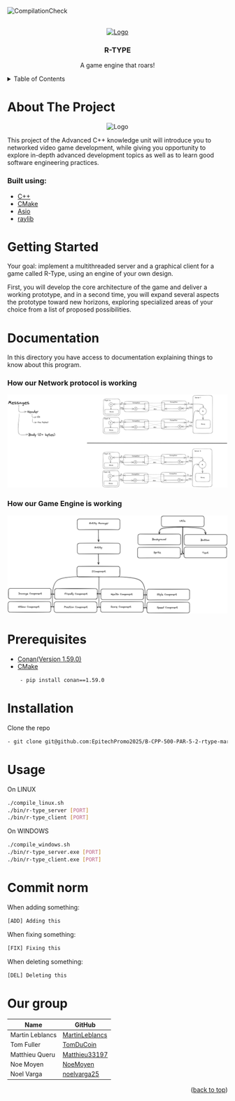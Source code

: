 ![CompilationCheck](https://github.com/EpitechPromo2025/B-CPP-500-PAR-5-2-rtype-martin.leblancs/actions/workflows/mainCMakeCompile.yml/badge.svg)
<div id="top"></div>
<br />
<div align="center">
  <a href="https://github.com/EpitechPromo2025/B-CPP-500-PAR-5-2-rtype-martin.leblancs">
    <img src="https://upload.wikimedia.org/wikipedia/fr/6/64/R-Type_Logo.png" alt="Logo" width="300" height="100">
  </a>

<h3 align="center">R-TYPE</h3>

  <p align="center">
    A game engine that roars!
    <br />
  </p>
</div>
<details>
  <summary>Table of Contents</summary>
  <ol>
    <li>
      <a href="#about-the-project">About The Project</a>
      <ul>
        <li><a href="#built-with">Built With</a></li>
        <li><a href="#our-group">Our group</a></li>
        <li><a href="#commits-norm">Commits norm</a></li>
      </ul>
    </li>
    <li>
      <a href="#getting-started">Getting Started</a>
      <ul>
        <li><a href="#documentation">Documentation</a></li>
        <li><a href="#prerequisites">Prerequisites</a></li>
        <li><a href="#installation">Installation</a></li>
      </ul>
    </li>
    <li><a href="#usage">Usage</a></li>
  </ol>
</details>

# About The Project

<div align="center">
    <img src="https://upload.wikimedia.org/wikipedia/fr/1/16/R-Type_Delta_Logo.png" alt="Logo" width="400" 
height="200">
</div>

This project of the Advanced C++ knowledge unit will introduce you to networked video game development, while giving you opportunity to explore in-depth advanced development topics as well as to learn
good software engineering practices.

### Built using:

* [C++](https://en.cppreference.com/w/)
* [CMake](https://cmake.org/)
* [Asio](https://think-async.com/Asio/)
* [raylib](https://www.raylib.com/)

# Getting Started

Your goal: implement a multithreaded server and a graphical client for a game called R-Type, using an engine of your own design.

First, you will develop the core architecture of the game and deliver a working prototype, and in a second
time, you will expand several aspects the prototype toward new horizons, exploring specialized areas of
your choice from a list of proposed possibilities.

# Documentation

In this directory you have access to documentation explaining things to know about this program.

### How our Network protocol is working

![Network Documentation](Doc/Network_doc.png)

### How our Game Engine is working

![Game Engine Documentation](Doc/GameEngine_doc.png)

# Prerequisites

* [Conan(Version 1.59.0)](https://conan.io)
* [CMake](https://cmake.org)

```sh
    - pip install conan==1.59.0
```

# Installation

Clone the repo
   ```sh
   - git clone git@github.com:EpitechPromo2025/B-CPP-500-PAR-5-2-rtype-martin.leblancs.git
   ```

# Usage

  On LINUX
  ```sh
  ./compile_linux.sh
  ./bin/r-type_server [PORT]
  ./bin/r-type_client [PORT]
  ```
   On WINDOWS
  ```sh
  ./compile_windows.sh
  ./bin/r-type_server.exe [PORT]
  ./bin/r-type_client.exe [PORT]
  ```


# Commit norm

When adding something:
```sh
[ADD] Adding this
   ```
When fixing something:
```sh
[FIX] Fixing this
   ```
When deleting something:
```sh
[DEL] Deleting this
   ```

# Our group
| Name | GitHub |
| ------ | ------ |
| Martin Leblancs | [MartinLeblancs][GhML] |
| Tom Fuller | [TomDuCoin][GhTF] |
| Matthieu Queru | [Matthieu33197][GhMQ] |
| Noe Moyen | [NoeMoyen][GhNM] |
| Noel Varga | [noelvarga25][GhNV] |


[//]: # (These are the links used above)

   [GhML]: <https://github.com/MartinLeblancs>
   [GhTF]: <https://github.com/TomDuCoin>
   [GhMQ]: <https://github.com/Matthieu33197>
   [GhNM]: <https://github.com/NoeMoyen>
   [GhNV]: <https://github.com/noelvarga25>

<p align="right">(<a href="#top">back to top</a>)</p>
